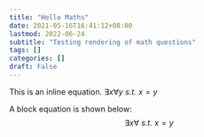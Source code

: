 ```yaml
---
title: "Hello Maths"
date: 2021-05-16T16:41:12+08:00
lastmod: 2022-06-24
subtitle: "Testing rendering of math questions"
tags: []
categories: []
draft: False
---
```


This is an inline equation. $\exists x \forall y$ *s.t.* $x=y$

A block equation is shown below:
$$
\exists x \forall \textit{ s.t. } x=y
$$
